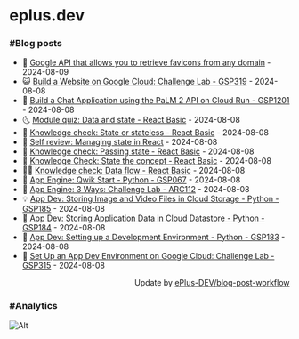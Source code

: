 # eplus.dev

### #Blog posts

<!-- BLOG-POST-LIST:START -->
 - 🧰 [Google API that allows you to retrieve favicons from any domain](https://eplus.dev/google-api-that-allows-you-to-retrieve-favicons-from-any-domain) - 2024-08-09
 - 😺 [Build a Website on Google Cloud: Challenge Lab - GSP319](https://eplus.dev/build-a-website-on-google-cloud-challenge-lab-gsp319) - 2024-08-08
 - 🗽 [Build a Chat Application using the PaLM 2 API on Cloud Run - GSP1201](https://eplus.dev/build-a-chat-application-using-the-palm-2-api-on-cloud-run-gsp1201) - 2024-08-08
 - 🌜 [Module quiz: Data and state - React Basic](https://eplus.dev/module-quiz-data-and-state-react-basic) - 2024-08-08
 - 📝 [Knowledge check: State or stateless - React Basic](https://eplus.dev/knowledge-check-state-or-stateless-react-basic) - 2024-08-08
 - 🚀 [Self review: Managing state in React](https://eplus.dev/self-review-managing-state-in-react) - 2024-08-08
 - 💼 [Knowledge check: Passing state - React Basic](https://eplus.dev/knowledge-check-passing-state-react-basic) - 2024-08-08
 - 🦣 [Knowledge Check: State the concept - React Basic](https://eplus.dev/knowledge-check-state-the-concept-react-basic) - 2024-08-08
 - 👨‍🏫 [Knowledge check: Data flow - React Basic](https://eplus.dev/knowledge-check-data-flow-react-basic) - 2024-08-08
 - 🔭 [App Engine: Qwik Start - Python - GSP067](https://eplus.dev/app-engine-qwik-start-python-gsp067) - 2024-08-08
 - 🤡 [App Engine: 3 Ways: Challenge Lab - ARC112](https://eplus.dev/app-engine-3-ways-challenge-lab-arc112) - 2024-08-08
 - 💡 [App Dev: Storing Image and Video Files in Cloud Storage - Python - GSP185](https://eplus.dev/app-dev-storing-image-and-video-files-in-cloud-storage-python-gsp185) - 2024-08-08
 - 🦣 [App Dev: Storing Application Data in Cloud Datastore - Python - GSP184](https://eplus.dev/app-dev-storing-application-data-in-cloud-datastore-python-gsp184) - 2024-08-08
 - 💪 [App Dev: Setting up a Development Environment - Python - GSP183](https://eplus.dev/app-dev-setting-up-a-development-environment-python-gsp183) - 2024-08-08
 - 🤡 [Set Up an App Dev Environment on Google Cloud: Challenge Lab - GSP315](https://eplus.dev/set-up-an-app-dev-environment-on-google-cloud-challenge-lab-gsp315) - 2024-08-08<!-- BLOG-POST-LIST:END -->

<div align="right">
  Update by <a target="_blank"
    href="https://github.com/ePlus-DEV/blog-post-workflow">ePlus-DEV/blog-post-workflow</a>
</div>

### #Analytics
![Alt](https://repobeats.axiom.co/api/embed/9990f7cddfbad8d834990b10ccad05f81ac1096f.svg "Repobeats analytics image")
